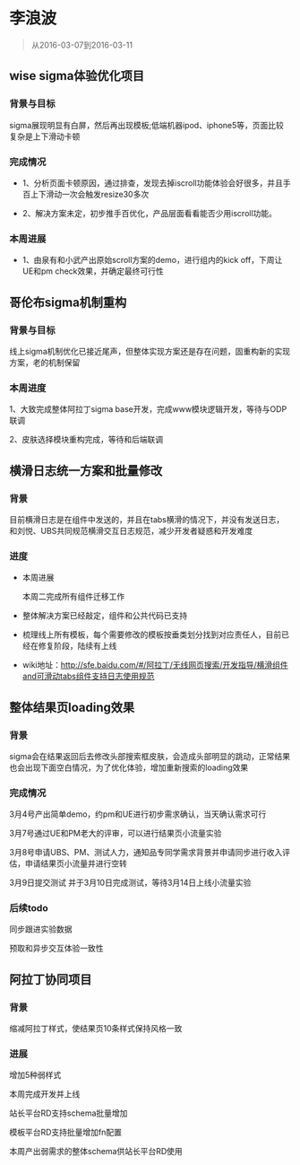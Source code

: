 # 李浪波

> 从2016-03-07到2016-03-11

## wise sigma体验优化项目

### 背景与目标

sigma展现明显有白屏，然后再出现模板;低端机器ipod、iphone5等，页面比较复杂是上下滑动卡顿

### 完成情况

* 1、分析页面卡顿原因，通过排查，发现去掉iscroll功能体验会好很多，并且手百上下滑动一次会触发resize30多次

* 2、解决方案未定，初步推手百优化，产品层面看看能否少用iscroll功能。

### 本周进展

* 1、由泉有和小武产出原始scroll方案的demo，进行组内的kick off，下周让UE和pm check效果，并确定最终可行性


## 哥伦布sigma机制重构

### 背景与目标

线上sigma机制优化已接近尾声，但整体实现方案还是存在问题，固重构新的实现方案，老的机制保留

### 本周进度

1、大致完成整体阿拉丁sigma base开发，完成www模块逻辑开发，等待与ODP联调

2、皮肤选择模块重构完成，等待和后端联调



## 横滑日志统一方案和批量修改

### 背景

目前横滑日志是在组件中发送的，并且在tabs横滑的情况下，并没有发送日志，和刘悦、UBS共同规范横滑交互日志规范，减少开发者疑惑和开发难度

### 进度

* 本周进展
    
    本周二完成所有组件迁移工作

* 整体解决方案已经敲定，组件和公共代码已支持

* 梳理线上所有模板，每个需要修改的模板按垂类划分找到对应责任人，目前已经在修复阶段，陆续有上线

* wiki地址：http://sfe.baidu.com/#/阿拉丁/无线网页搜索/开发指导/横滑组件and可滑动tabs组件支持日志使用规范

## 整体结果页loading效果

### 背景

sigma会在结果返回后去修改头部搜索框皮肤，会造成头部明显的跳动，正常结果也会出现下面空白情况，为了优化体验，增加重新搜索的loading效果

### 完成情况

3月4号产出简单demo，约pm和UE进行初步需求确认，当天确认需求可行 

3月7号通过UE和PM老大的评审，可以进行结果页小流量实验

3月8号申请UBS、PM、测试人力，通知品专同学需求背景并申请同步进行收入评估，申请结果页小流量并进行空转

3月9日提交测试 并于3月10日完成测试，等待3月14日上线小流量实验

### 后续todo

同步跟进实验数据

预取和异步交互体验一致性

## 阿拉丁协同项目

### 背景

缩减阿拉丁样式，使结果页10条样式保持风格一致

### 进展

增加5种弱样式

本周完成开发并上线

站长平台RD支持schema批量增加

模板平台RD支持批量增加fn配置

本周产出弱需求的整体schema供站长平台RD使用


